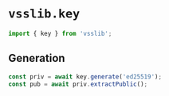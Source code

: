 # `vsslib.key`

```js
import { key } from 'vsslib';
```

## Generation

```js
const priv = await key.generate('ed25519');
const pub = await priv.extractPublic();
```
